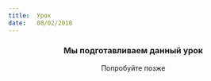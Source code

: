 ```yaml
---
title:  Урок
date:   08/02/2018
---
```


### <center>Мы подготавливаем данный урок</center>
<center>Попробуйте позже</center>